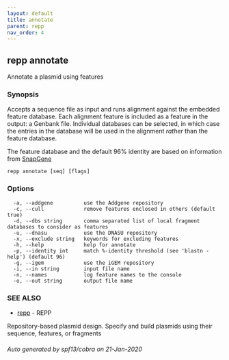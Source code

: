 ```yaml
---
layout: default
title: annotate
parent: repp
nav_order: 4
---
```

## repp annotate

Annotate a plasmid using features

### Synopsis

Accepts a sequence file as input and runs alignment against the
embedded feature database. Each alignment feature is included as
a feature in the output: a Genbank file. Individual databases
can be selected, in which case the entries in the database will
be used in the alignment _rather_ than the feature database.

The feature database and the default 96% identity are based on
information from [SnapGene](https://www.snapgene.com/resources/plasmid-files/)

```
repp annotate [seq] [flags]
```

### Options

```
  -a, --addgene          use the Addgene repository
  -c, --cull             remove features enclosed in others (default true)
  -d, --dbs string       comma separated list of local fragment databases to consider as features
  -u, --dnasu            use the DNASU repository
  -x, --exclude string   keywords for excluding features
  -h, --help             help for annotate
  -p, --identity int     match %-identity threshold (see 'blastn -help') (default 96)
  -g, --igem             use the iGEM repository
  -i, --in string        input file name
  -n, --names            log feature names to the console
  -o, --out string       output file name
```

### SEE ALSO

* [repp](repp)	 - REPP
	
Repository-based plasmid design. Specify and build plasmids using
their sequence, features, or fragments

###### Auto generated by spf13/cobra on 21-Jan-2020
